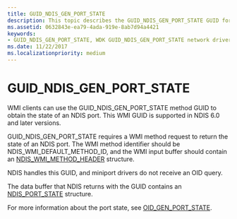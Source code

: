 ```yaml
---
title: GUID_NDIS_GEN_PORT_STATE
description: This topic describes the GUID_NDIS_GEN_PORT_STATE GUID for the NDIS WMI interface.
ms.assetid: 0632843e-ea79-4ada-919e-8ab7d94a4421
keywords:
- GUID_NDIS_GEN_PORT_STATE, WDK GUID_NDIS_GEN_PORT_STATE network drivers
ms.date: 11/22/2017
ms.localizationpriority: medium
---
```


# GUID_NDIS_GEN_PORT_STATE

WMI clients can use the GUID_NDIS_GEN_PORT_STATE method GUID to obtain the state of an NDIS port. This WMI GUID is supported in NDIS 6.0 and later versions.

GUID_NDIS_GEN_PORT_STATE requires a WMI method request to return the state of an NDIS port. The WMI method identifier should be NDIS_WMI_DEFAULT_METHOD_ID, and the WMI input buffer should contain an [NDIS_WMI_METHOD_HEADER](https://docs.microsoft.com/windows-hardware/drivers/ddi/content/ntddndis/ns-ntddndis-_ndis_wmi_method_header) structure.

NDIS handles this GUID, and miniport drivers do not receive an OID query.

The data buffer that NDIS returns with the GUID contains an [NDIS_PORT_STATE](https://docs.microsoft.com/windows-hardware/drivers/network/oid-gen-port-state) structure.

For more information about the port state, see [OID_GEN_PORT_STATE](oid-gen-port-state.md).

